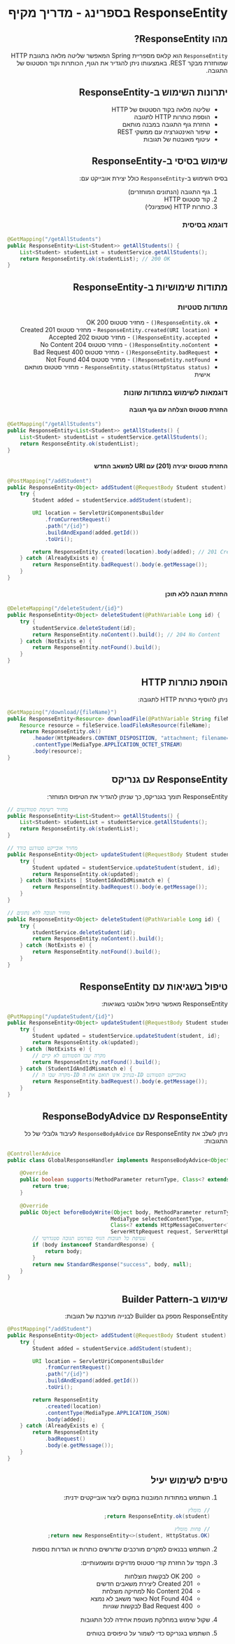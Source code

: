 <div dir="rtl">

# ResponseEntity בספרינג - מדריך מקיף

## מהו ResponseEntity?

`ResponseEntity` הוא קלאס מספריית Spring המאפשר שליטה מלאה בתגובת HTTP שמוחזרת מבקר REST. באמצעותו ניתן להגדיר את הגוף, הכותרות וקוד הסטטוס של התגובה.

## יתרונות השימוש ב-ResponseEntity

* שליטה מלאה בקוד הסטטוס של HTTP
* הוספת כותרות HTTP לתגובה
* החזרת גוף התגובה במבנה מותאם
* שיפור האינטגרציה עם ממשקי REST
* עיטוף מאובטח של תגובות

## שימוש בסיסי ב-ResponseEntity

בסיס השימוש ב-`ResponseEntity` כולל יצירת אובייקט עם:
1. גוף התגובה (הנתונים המוחזרים)
2. קוד סטטוס HTTP
3. כותרות HTTP (אופציונלי)

### דוגמא בסיסית

</div>

```java
@GetMapping("/getAllStudents")
public ResponseEntity<List<Student>> getAllStudents() {
    List<Student> studentList = studentService.getAllStudents();
    return ResponseEntity.ok(studentList); // 200 OK
}
```

<div dir="rtl">

## מתודות שימושיות ב-ResponseEntity

### מתודות סטטיות

* `ResponseEntity.ok()` - מחזיר סטטוס 200 OK
* `ResponseEntity.created(URI location)` - מחזיר סטטוס 201 Created
* `ResponseEntity.accepted()` - מחזיר סטטוס 202 Accepted
* `ResponseEntity.noContent()` - מחזיר סטטוס 204 No Content
* `ResponseEntity.badRequest()` - מחזיר סטטוס 400 Bad Request
* `ResponseEntity.notFound()` - מחזיר סטטוס 404 Not Found
* `ResponseEntity.status(HttpStatus status)` - מחזיר סטטוס מותאם אישית

### דוגמאות לשימוש במתודות שונות

#### החזרת סטטוס הצלחה עם גוף תגובה

</div>

```java
@GetMapping("/getAllStudents")
public ResponseEntity<List<Student>> getAllStudents() {
    List<Student> studentList = studentService.getAllStudents();
    return ResponseEntity.ok(studentList);
}
```

<div dir="rtl">

#### החזרת סטטוס יצירה (201) עם URI למשאב החדש

</div>

```java
@PostMapping("/addStudent")
public ResponseEntity<Object> addStudent(@RequestBody Student student) {
    try {
        Student added = studentService.addStudent(student);

        URI location = ServletUriComponentsBuilder
            .fromCurrentRequest()
            .path("/{id}")
            .buildAndExpand(added.getId())
            .toUri();

        return ResponseEntity.created(location).body(added); // 201 Created
    } catch (AlreadyExists e) {
        return ResponseEntity.badRequest().body(e.getMessage());
    }
}
```

<div dir="rtl">

#### החזרת תגובה ללא תוכן

</div>

```java
@DeleteMapping("/deleteStudent/{id}")
public ResponseEntity<Object> deleteStudent(@PathVariable Long id) {
    try {
        studentService.deleteStudent(id);
        return ResponseEntity.noContent().build(); // 204 No Content
    } catch (NotExists e) {
        return ResponseEntity.notFound().build();
    }
}
```

<div dir="rtl">

## הוספת כותרות HTTP

ניתן להוסיף כותרות HTTP לתגובה:

</div>

```java
@GetMapping("/download/{fileName}")
public ResponseEntity<Resource> downloadFile(@PathVariable String fileName) {
    Resource resource = fileService.loadFileAsResource(fileName);
    return ResponseEntity.ok()
        .header(HttpHeaders.CONTENT_DISPOSITION, "attachment; filename=\"" + resource.getFilename() + "\"")
        .contentType(MediaType.APPLICATION_OCTET_STREAM)
        .body(resource);
}
```

<div dir="rtl">

## ResponseEntity עם גנריקס

ResponseEntity תומך בגנריקס, כך שניתן להגדיר את הטיפוס המוחזר:

</div>

```java
// מחזיר רשימת סטודנטים
public ResponseEntity<List<Student>> getAllStudents() {
    List<Student> studentList = studentService.getAllStudents();
    return ResponseEntity.ok(studentList);
}

// מחזיר אובייקט סטודנט בודד
public ResponseEntity<Object> updateStudent(@RequestBody Student student, @PathVariable Long id) {
    try {
        Student updated = studentService.updateStudent(student, id);
        return ResponseEntity.ok(updated);
    } catch (NotExists | StudentIdAndIdMismatch e) {
        return ResponseEntity.badRequest().body(e.getMessage());
    }
}

// מחזיר תגובה ללא נתונים
public ResponseEntity<Object> deleteStudent(@PathVariable Long id) {
    try {
        studentService.deleteStudent(id);
        return ResponseEntity.noContent().build();
    } catch (NotExists e) {
        return ResponseEntity.notFound().build();
    }
}
```

<div dir="rtl">

## טיפול בשגיאות עם ResponseEntity

ResponseEntity מאפשר טיפול אלגנטי בשגיאות:

</div>

```java
@PutMapping("/updateStudent/{id}")
public ResponseEntity<Object> updateStudent(@RequestBody Student student, @PathVariable Long id) {
    try {
        Student updated = studentService.updateStudent(student, id);
        return ResponseEntity.ok(updated);
    } catch (NotExists e) {
        // מקרה שבו הסטודנט לא קיים
        return ResponseEntity.notFound().build();
    } catch (StudentIdAndIdMismatch e) {
        // מקרה שבו ה-ID בנתיב אינו תואם את ה-ID באובייקט הסטודנט
        return ResponseEntity.badRequest().body(e.getMessage());
    }
}
```

<div dir="rtl">

## ResponseEntity עם ResponseBodyAdvice

ניתן לשלב את ResponseEntity עם `ResponseBodyAdvice` לעיבוד גלובלי של כל התגובות:

</div>

```java
@ControllerAdvice
public class GlobalResponseHandler implements ResponseBodyAdvice<Object> {
    
    @Override
    public boolean supports(MethodParameter returnType, Class<? extends HttpMessageConverter<?>> converterType) {
        return true;
    }
    
    @Override
    public Object beforeBodyWrite(Object body, MethodParameter returnType, 
                                 MediaType selectedContentType,
                                 Class<? extends HttpMessageConverter<?>> selectedConverterType, 
                                 ServerHttpRequest request, ServerHttpResponse response) {
        // עטיפת כל תגובות הגוף בפורמט תגובה סטנדרטי
        if (body instanceof StandardResponse) {
            return body;
        }
        return new StandardResponse("success", body, null);
    }
}
```

<div dir="rtl">

## שימוש ב-Builder Pattern

ResponseEntity מספק גם Builder לבנייה מורכבת של תגובות:

</div>

```java
@PostMapping("/addStudent")
public ResponseEntity<Object> addStudent(@RequestBody Student student) {
    try {
        Student added = studentService.addStudent(student);

        URI location = ServletUriComponentsBuilder
            .fromCurrentRequest()
            .path("/{id}")
            .buildAndExpand(added.getId())
            .toUri();

        return ResponseEntity
            .created(location)
            .contentType(MediaType.APPLICATION_JSON)
            .body(added);
    } catch (AlreadyExists e) {
        return ResponseEntity
            .badRequest()
            .body(e.getMessage());
    }
}
```

<div dir="rtl">

## טיפים לשימוש יעיל

1. השתמש במתודות המובנות במקום ליצור אובייקטים ידנית:
   ```java
   // מומלץ
   return ResponseEntity.ok(student);
   
   // פחות מומלץ
   return new ResponseEntity<>(student, HttpStatus.OK);
   ```

2. השתמש בבנאים למקרים מורכבים שדורשים כותרות או הגדרות נוספות

3. הקפד על החזרת קודי סטטוס מדויקים ומשמעותיים:
    - 200 OK לבקשות מוצלחות
    - 201 Created ליצירת משאבים חדשים
    - 204 No Content למחיקה מוצלחת
    - 404 Not Found כאשר משאב לא נמצא
    - 400 Bad Request לבקשות שגויות

4. שקול שימוש במחלקת מעטפת אחידה לכל התגובות

5. השתמש בגנריקס כדי לשמור על טיפוסים בטוחים

</div>